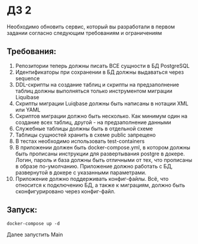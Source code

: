 # ДЗ 2
Необходимо обновить сервис, который вы разработали в первом задании согласно следующим требованиям и ограничениям

## Требования:
1. Репозитории теперь должны писать ВСЕ сущности в БД PostgreSQL
2. Идентификаторы при сохранении в БД должны выдаваться через sequence
3. DDL-скрипты на создание таблиц и скрипты на предзаполнение таблиц должны выполняться только инструментом миграции Liquibase
4. Скрипты миграции Luiqbase должны быть написаны в нотации XML или YAML
5. Скриптов миграции должно быть несколько. Как минимум один на создание всех таблиц, другой - на предзаполнение данными
6. Служебные таблицы должны быть в отдельной схеме
7. Таблицы сущностей хранить в схеме public запрещено
8. В тестах необходимо использовать test-containers
9. В приложении должен быть docker-compose.yml, в котором должны быть прописаны инструкции для развертывания postgre в докере. Логин, пароль и база должны быть отличными от тех, что прописаны в образе по-умолчанию. Приложение должно работать с БД, развернутой в докере с указанными параметрами.
10. Приложение должно поддерживать конфиг-файлы. Всё, что относится к подключению БД, а также к миграциям, должно быть сконфигурировано через конфиг-файл.

## Запуск:
```
docker-compose up -d
```
Далее запустить Main